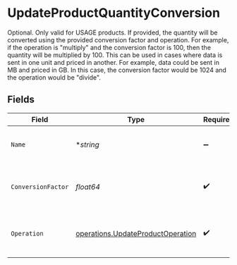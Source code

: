 # UpdateProductQuantityConversion

Optional. Only valid for USAGE products. If provided, the quantity will be converted using the provided conversion factor and operation. For example, if the operation is "multiply" and the conversion factor is 100, then the quantity will be multiplied by 100. This can be used in cases where data is sent in one unit and priced in another.  For example, data could be sent in MB and priced in GB. In this case, the conversion factor would be 1024 and the operation would be "divide".


## Fields

| Field                                                                                  | Type                                                                                   | Required                                                                               | Description                                                                            |
| -------------------------------------------------------------------------------------- | -------------------------------------------------------------------------------------- | -------------------------------------------------------------------------------------- | -------------------------------------------------------------------------------------- |
| `Name`                                                                                 | **string*                                                                              | :heavy_minus_sign:                                                                     | Optional name for this conversion.                                                     |
| `ConversionFactor`                                                                     | *float64*                                                                              | :heavy_check_mark:                                                                     | The factor to multiply or divide the quantity by.                                      |
| `Operation`                                                                            | [operations.UpdateProductOperation](../../models/operations/updateproductoperation.md) | :heavy_check_mark:                                                                     | The operation to perform on the quantity                                               |